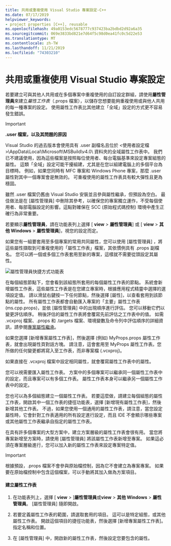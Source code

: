 ```yaml
---
title: 共用或重複使用 Visual Studio 專案設定-C++
ms.date: 07/17/2019
helpviewer_keywords:
- project properties [C++], reusable
ms.openlocfilehash: 49a0153edc5678777c937423ba2bdbd2d92a6a35
ms.sourcegitcommit: 069e3833bd821e7d64f5c98d0ea41fc0c5d22e53
ms.translationtype: MT
ms.contentlocale: zh-TW
ms.lasthandoff: 11/21/2019
ms.locfileid: "74303210"
---
```

# <a name="share-or-reuse-visual-studio-project-settings"></a>共用或重複使用 Visual Studio 專案設定

若要建立可與其他人共用或在多個專案中重複使用的自訂設定群組，請使用**屬性管理員**來建立*屬性工作表*（.props 檔案），以儲存您想要能夠重複使用或與他人共用的每一種專案的設定。 使用屬性工作表比其他建立「全域」設定的方式更不容易發生錯誤。 

> [!IMPORTANT]
> **.user 檔案，以及其問題的原因**
>
> Visual Studio 的過去版本會使用具有 .user 副檔名且位於 \<使用者設定檔>\AppData\Local\Microsoft\MSBuild\v4.0\ 資料夾的全域屬性工作表中。 我們已不建議使用，因為這些檔案是按照每位使用者、每台電腦基準來設定專案組態的屬性。 這類「全域」設定可能干擾組建，尤其是在您以組建電腦上的多個平台為目標時。 例如，如果您同時有 MFC 專案和 Windows Phone 專案，那麼 .user 屬性對其中一個專案會是無效的。 可重複使用的屬性工作表具有較大彈性且更為穩固。
>
> 雖然 .user 檔案仍舊由 Visual Studio 安裝並且參與屬性繼承，但預設為空白。 最佳做法是在 [屬性管理員] 中刪除其參考，以確保您的專案獨立運作，不受每個使用者、每部電腦設定的影響。這點對確保在 SCC (原始程式碼控制) 環境中產生正確行為非常重要。

若要顯示**屬性管理員**，請在功能表列上選擇 [ **view** > **屬性管理員**] 或 [ **view** > **其他 Windows** > **屬性管理員**]，視您的設定而定。

如果您有一組要套用至多個專案的常用共同屬性，您可以使用 [屬性管理員] ，將這些屬性擷取到可重複使用的「屬性工作表」檔案，其依慣例具有 .props 副檔名。 您可以將一個或多個工作表套用至新的專案，這樣就不需要從頭設定其屬性。

![屬性管理員快捷方式功能表](media/sharingnew.png "SharingNew")

在每個組態節點下，您會看到該組態所套用的每個屬性工作表的節點。 系統會新增屬性工作表，這些屬性工作表是在您建立專案時，根據應用程式精靈中選擇的選項設定值。 請以滑鼠右鍵按一下任何節點，然後選擇 [屬性]，以查看套用到該節點的屬性。 所有屬性工作表都會自動匯入專案的「主要」屬性工作表 (ms.cpp.props)，並依 [屬性管理員] 中的出現順序進行評估。 您可以移動它們以變更評估順序。 稍後評估的屬性工作表將會覆寫先前評估之工作表中的值。 如需 .vcxproj 檔案、.props 和 .targets 檔案、環境變數及命令列中評估順序的詳細資訊，請參閱[專案屬性繼承](project-property-inheritance.md)。

如果您選擇 [新增專案屬性工作表]，然後選擇 (例如) MyProps.props 屬性工作表，就會出現屬性頁對話方塊。 請注意，這會套用至 MyProps 屬性工作表。您所做的任何變更都將寫入至工作表，而非專案檔 (.vcxproj)。

如果直接在 .vcxproj 檔案中設定相同屬性，就會覆寫屬性工作表中的屬性。

您可以視需要匯入屬性工作表。 方案中的多個專案可以繼承同一個屬性工作表中的設定，而且專案可以有多個工作表。 屬性工作表本身可以繼承另一個屬性工作表中的設定。

您也可以為多個組態建立一個屬性工作表。 若要這麼做，請建立每個組態的屬性工作表，開啟其中一個工作表的捷徑功能表，選擇 [新增現有屬性工作表]，然後新增其他工作表。 不過，如果您使用一個通用的屬性工作表，請注意，當您設定屬性時，它會針對工作表適用的所有設定進行設定，而且 IDE 不會顯示哪些專案或其他屬性工作表繼承自指定的屬性工作表。

在具有許多個專案的大型方案中，建立方案層級的屬性工作表會很有用。 當您將專案新增至方案時，請使用 [屬性管理員] 將該屬性工作表新增至專案。 如果這必須在專案層級進行，您可以加入新的屬性工作表來設定專案特定值。

> [!IMPORTANT]
> 根據預設，.props 檔案不會參與原始檔控制，因為它不會建立為專案專案。 如果要在原始檔控制中包含這個檔案，可以手動將其加入做為方案項目。

#### <a name="to-create-a-property-sheet"></a>建立屬性工作表

1. 在功能表列上，選擇 [ **view** > ]**屬性管理員**或**view** > **其他 Windows** > **屬性管理員**。 [屬性管理員] 隨即開啟。

2. 若要定義屬性工作表的範圍，請選取套用的項目。 這可以是特定組態，或其他屬性工作表。 開啟這個項目的捷徑功能表，然後選擇 [新增專案屬性工作表]。 指定名稱和位置。

3. 在 [屬性管理員] 中，開啟新的屬性工作表，然後設定您要包含的屬性。
